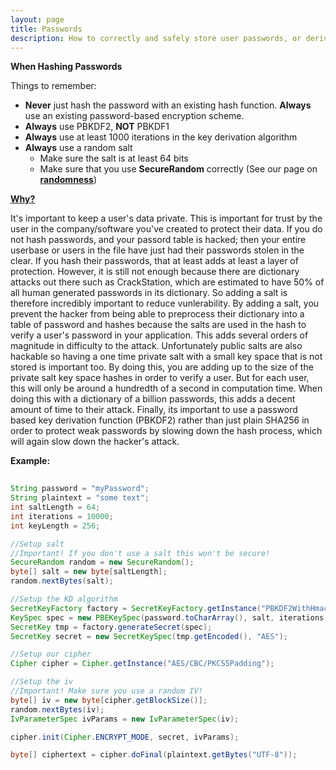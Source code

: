 ```yaml
---
layout: page
title: Passwords
description: How to correctly and safely store user passwords, or derive keys from them
---
```


<script language="JavaScript">
function toggletext(cid)
{
 if ( document.getElementById(cid).style.display == "none" )
 {
   document.getElementById(cid).style.display = "block";
 }
 else
 {
   document.getElementById(cid).style.display = "none";
 };
}
</script>

**When Hashing Passwords**

Things to remember: 

* **Never** just hash the password with an existing hash function. **Always** use an existing password-based encryption scheme. 
* **Always** use PBKDF2, **NOT** PBKDF1
* **Always** use at least 1000 iterations in the key derivation algorithm
* **Always** use a random salt
  * Make sure the salt is at least 64 bits
  * Make sure that you use **SecureRandom** correctly (See our page on [**randomness**](SecureRandom.html))
  
  
<a href="javascript:toggletext('mytext')"> <b> Why? </b></a> 

It's important to keep a user's data private. This is important for trust by the user in the company/software you've created to protect their data.
If you do not hash passwords, and your passord table is hacked; then your entire userbase or users in the file have just had their passwords stolen
in the clear. If you hash their passwords, that at least adds at least a layer of protection. However, it is still not enough because there are dictionary
attacks out there such as CrackStation, which are estimated to have 50% of all human generated passwords in its dictionary. So adding a salt is therefore
incredibly important to reduce vunlerability. By adding a salt, you prevent the hacker from being able to preprocess their dictionary into a table of password
and hashes because the salts are used in the hash to verify a user's password in your application. This adds several orders of magnitude in difficulty to 
the attack. Unfortunately public salts are also hackable so having a one time private salt with a small key space that is not stored is important too. By 
doing this, you are adding up to the size of the private salt key space hashes in order to verify a user. But for each user, this will only be around a 
hundredth of a second in computation time. When doing this with a dictionary of a billion passwords, this adds a decent amount of time to their attack.
Finally, its important to use a password based key derivation function (PBKDF2) rather than just plain SHA256 in order to protect weak passwords by slowing down the hash process, which will again slow down the hacker's attack. 
<div id="mytext" style="display: none;"> 

<p> Using established standards is nearly always bettern than implementing something yourself. Be safe and use existing implementations! </p>

<p>PBKDF1 was designed for much smaller key lengths than are used in modern times, so should generally be avoided. </p>

<p>1000 iterations is the minimum value suggested for the current password based encryption standard. </p>

<p> Using a constant salt opens you up to attacks using pre-computation. Essentially, a constant salt is equivalent to no salt at all. </p>
</div> 
  
  
  **Example:**


```java
  
String password = "myPassword";
String plaintext = "some text"; 
int saltLength = 64;
int iterations = 10000;
int keyLength = 256; 

//Setup salt 
//Important! If you don't use a salt this won't be secure!
SecureRandom random = new SecureRandom(); 
byte[] salt = new byte[saltLength];
random.nextBytes(salt);

//Setup the KD algorithm
SecretKeyFactory factory = SecretKeyFactory.getInstance("PBKDF2WithHmacSHA256");
KeySpec spec = new PBEKeySpec(password.toCharArray(), salt, iterations, keyLength);
SecretKey tmp = factory.generateSecret(spec);
SecretKey secret = new SecretKeySpec(tmp.getEncoded(), "AES");

//Setup our cipher
Cipher cipher = Cipher.getInstance("AES/CBC/PKCS5Padding");

//Setup the iv
//Important! Make sure you use a random IV!
byte[] iv = new byte[cipher.getBlockSize()]; 
random.nextBytes(iv); 
IvParameterSpec ivParams = new IvParameterSpec(iv);

cipher.init(Cipher.ENCRYPT_MODE, secret, ivParams);

byte[] ciphertext = cipher.doFinal(plaintext.getBytes("UTF-8"));
  
```
